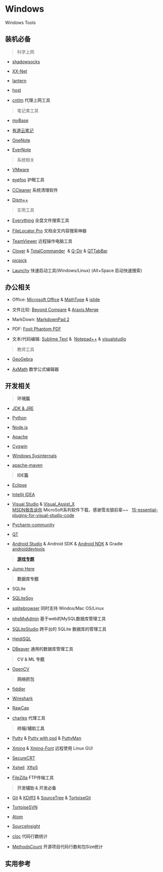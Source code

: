 # Windows
Windows Tools

## 装机必备

> 科学上网

- [shadowsocks](https://github.com/shadowsocks)

- [XX-Net](https://github.com/XX-net/XX-Net) 

- [lantern](https://www.getlantern.org/)  

- [host](https://laod.cn/hosts)

- [cntlm](http://cntlm.sourceforge.net) 代理上网工具

> 笔记类工具

- [myBase](http://www.wjjsoft.com/mybase.html)  

- [有道云笔记](http://note.youdao.com/)

- [OneNote](http://www.onenote.com/)

- [EverNote](https://evernote.com/)

> 系统相关

- [VMware](http://www.vmware.com/cn.html)  

- [eyefoo](http://eyefoo.com/) 护眼工具

- [CCleaner](https://www.piriform.com/ccleaner) 系统清理软件

- [Dism++](https://www.chuyu.me/zh-Hans/index.html) 

> 实用工具

- [Everything](http://www.voidtools.com/) 全盘文件搜索工具  

- [FileLocator Pro](https://www.mythicsoft.com/filelocatorpro/) 文档全文内容搜索神器

- [TeamViewer](https://www.teamviewer.com/zhCN/) 远程操作电脑工具

- [Clover](http://ejie.me/) & [TotalCommander](http://www.ghisler.com/)  & [Q-Dir](http://www.softwareok.com/?Download=Q-Dir) & [QTTabBar](http://qttabbar.sourceforge.net/) 

- [picpick](http://ngwin.com/picpick)

- [Launchy](https://www.launchy.net/)  快速启动工具(Windows/Linux)  (Alt+Space 启动快速搜索)

## 办公相关
 
- Office: [Microsoft Office](https://www.microsoft.com/zh-cn)  &  [MathType](http://www.mathtype.cn/) & [islide](https://www.islide.cc/)

- 文件比较: [Beyond Compare](http://www.scootersoftware.com/) & [Araxis.Merge](https://www.araxis.com/merge/index.en)

- MarkDown: [MarkdownPad 2](http://www.markdownpad.com/)

- PDF: [Foxit Phantom PDF](http://www.foxitsoftware.cn/products/sdk/phantomPDF_plugin/feature.php)

- 文本/代码编辑: [Sublime Text](http://www.sublimetext.com/)  &  [Notepad++](https://notepad-plus-plus.org/) & [visualstudio](https://code.visualstudio.com/)

> 教师工具

- [GeoGebra](https://www.geogebra.org/?lang=zh_CN) 

- [AxMath](http://www.amyxun.com/) 数学公式编辑器

## 开发相关

> **环境篇**

- [JDK & JRE](https://www.java.com/zh_CN/)

- [Python](https://www.python.org/)

- [Node.js](https://nodejs.org/en/)

- [Apache](http://www.apache.org/)

- [Cygwin](http://www.cygwin.com/)

- [Windows Sysinternals](https://technet.microsoft.com/en-us/sysinternals/bb842062.aspx)

- [apache-maven](http://maven.apache.org/download.cgi)

> **IDE篇**

- [Eclipse](https://www.eclipse.org/downloads/)

- [Intellij IDEA](http://www.jetbrains.com/idea/)

- [Visual Studio](https://www.visualstudio.com/)  & [Visual_Assist_X](http://www.wholetomato.com/)   
[MSDN我告诉你](http://msdn.itellyou.cn/) MicroSoft系列软件下载，感谢雪龙狼前辈~~   
[15-essential-plugins-for-visual-studio-code](https://tutorialzine.com/2017/06/15-essential-plugins-for-visual-studio-code)    

- [Pycharm-community](http://www.jetbrains.com/pycharm/)

- [QT](https://www.qt.io/)

- [Android Studio](https://developer.android.com/studio/index.html) & Android SDK & [Android NDK](https://developer.android.com/ndk/index.html) & Gradle   
 [androiddevtools](http://www.androiddevtools.cn/)




> **[游戏专题](https://github.com/skyseraph/Soft-Tools/blob/master/docs/Game.md)**

- [Jump Here](https://github.com/skyseraph/Soft-Tools/blob/master/docs/Game.md)

> **数据库专题**

- SQLite

- [SQLiteSpy](http://www.softpedia.com/get/Internet/Servers/Database-Utils/SQLiteSpy.shtml)

- [sqlitebrowser](https://github.com/sqlitebrowser/sqlitebrowser) 同时支持 Windos/Mac OS/Linux 

- [phpMyAdmin](https://www.phpmyadmin.net/) 基于web的MySQL数据库管理工具

- [SQLiteStudio](https://sqlitestudio.pl/index.rvt) 跨平台的 SQLite 数据库的管理工具

- [HeidiSQL](https://www.heidisql.com/)

- [DBeaver](http://dbeaver.jkiss.org/download/)  通用的数据库管理工具

> **CV & ML 专题**

- [OpenCV](http://opencv.org/)

> **网络抓包**

- [fiddler](http://www.telerik.com/fiddler) 

- [Wireshark](https://www.wireshark.org/)

- [RawCap](http://www.netresec.com/?page=RawCap) 

- [charles](https://www.charlesproxy.com/)  代理工具

> **终端/辅助工具**

- [Putty](http://www.putty.org/) & [Putty with psd](https://unmi.cc/wp-content/uploads/2010/06/putty_v6.0.rar)  & [PuttyMan](http://www.softpedia.com/get/Network-Tools/Telnet-SSH-Clients/PuttyMan.shtml)

- [Xming](https://nchc.dl.sourceforge.net/project/xming/Xming/6.9.0.31/Xming-6-9-0-31-setup.exe) & [Xming-Font](https://nchc.dl.sourceforge.net/project/xming/Xming-fonts/7.7.0.10/Xming-fonts-7-7-0-10-setup.exe) 远程使用 Linux GUI

- [SecureCRT](https://www.vandyke.com/download/securecrt/download.html)

- [Xshell](http://www.netsarang.com/products/xsh_overview.html)  [Xftp5](https://www.netsarang.com/products/xfp_overview.html)

- [FileZilla](https://filezilla-project.org/) FTP传输工具

> **开发辅助 & 开发必备**

- [Git](https://git-scm.com/) & [KDiff3](http://kdiff3.sourceforge.net/) & [SourceTree](https://www.sourcetreeapp.com/) & [TortoiseGit](https://tortoisegit.org/)

- [TortoiseSVN](https://tortoisesvn.net/)

- [Atom](https://atom.io/) 

- [SourceInsight](https://www.sourceinsight.com/)

- [cloc](http://cloc.sourceforge.net/) 代码行数统计

- [MethodsCount](http://www.methodscount.com/) 开源项目代码行数和包Size统计


## 实用参考  




